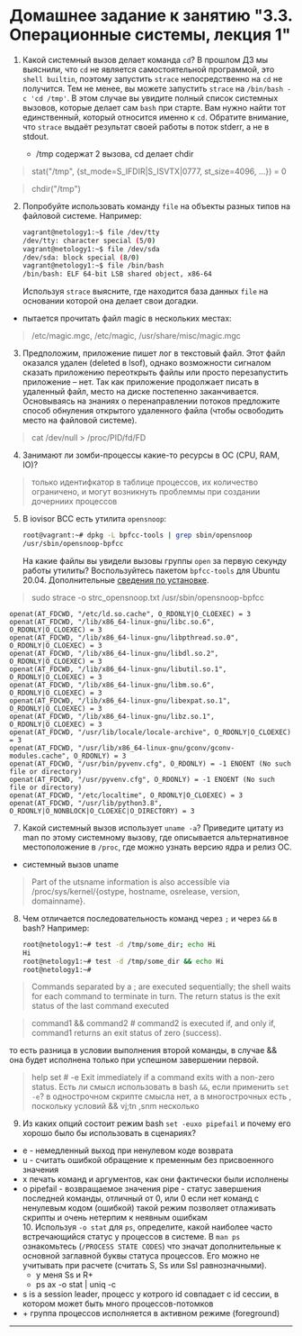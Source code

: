 # Домашнее задание к занятию "3.3. Операционные системы, лекция 1"

1. Какой системный вызов делает команда `cd`? В прошлом ДЗ мы выяснили, что `cd` не является самостоятельной  программой, это `shell builtin`, поэтому запустить `strace` непосредственно на `cd` не получится. Тем не менее, вы можете запустить `strace` на `/bin/bash -c 'cd /tmp'`. В этом случае вы увидите полный список системных вызовов, которые делает сам `bash` при старте. Вам нужно найти тот единственный, который относится именно к `cd`. Обратите внимание, что `strace` выдаёт результат своей работы в поток stderr, а не в stdout.

   - /tmp содержат 2 вызова, cd делает chdir 
> stat("/tmp", {st_mode=S_IFDIR|S_ISVTX|0777, st_size=4096, ...}) = 0

> chdir("/tmp")


2. Попробуйте использовать команду `file` на объекты разных типов на файловой системе. Например:
    ```bash
    vagrant@netology1:~$ file /dev/tty
    /dev/tty: character special (5/0)
    vagrant@netology1:~$ file /dev/sda
    /dev/sda: block special (8/0)
    vagrant@netology1:~$ file /bin/bash
    /bin/bash: ELF 64-bit LSB shared object, x86-64
    ```
    Используя `strace` выясните, где находится база данных `file` на основании которой она делает свои догадки.
  - пытается прочитать файл magic в нескольких местах:
> /etc/magic.mgc, /etc/magic, /usr/share/misc/magic.mgc

  3. Предположим, приложение пишет лог в текстовый файл. Этот файл оказался удален (deleted в lsof), однако возможности сигналом сказать приложению переоткрыть файлы или просто перезапустить приложение – нет. Так как приложение продолжает писать в удаленный файл, место на диске постепенно заканчивается. Основываясь на знаниях о перенаправлении потоков предложите способ обнуления открытого удаленного файла (чтобы освободить место на файловой системе).
> cat /dev/null > /proc/PID/fd/FD
  4. Занимают ли зомби-процессы какие-то ресурсы в ОС (CPU, RAM, IO)?
> только идентифкатор в таблице процессов, их количество ограничено, и могут возникнуть проблеммы при создании дочерниих процессов
  5. В iovisor BCC есть утилита `opensnoop`:
      ```bash
      root@vagrant:~# dpkg -L bpfcc-tools | grep sbin/opensnoop
      /usr/sbin/opensnoop-bpfcc
      ```
      На какие файлы вы увидели вызовы группы `open` за первую секунду работы утилиты? Воспользуйтесь пакетом `bpfcc-tools` для Ubuntu 20.04. Дополнительные [сведения по установке](https://github.com/iovisor/bcc/blob/master/INSTALL.md).
>sudo strace -o strc_opensnoop.txt /usr/sbin/opensnoop-bpfcc
```
openat(AT_FDCWD, "/etc/ld.so.cache", O_RDONLY|O_CLOEXEC) = 3
openat(AT_FDCWD, "/lib/x86_64-linux-gnu/libc.so.6", O_RDONLY|O_CLOEXEC) = 3
openat(AT_FDCWD, "/lib/x86_64-linux-gnu/libpthread.so.0", O_RDONLY|O_CLOEXEC) = 3
openat(AT_FDCWD, "/lib/x86_64-linux-gnu/libdl.so.2", O_RDONLY|O_CLOEXEC) = 3
openat(AT_FDCWD, "/lib/x86_64-linux-gnu/libutil.so.1", O_RDONLY|O_CLOEXEC) = 3
openat(AT_FDCWD, "/lib/x86_64-linux-gnu/libm.so.6", O_RDONLY|O_CLOEXEC) = 3
openat(AT_FDCWD, "/lib/x86_64-linux-gnu/libexpat.so.1", O_RDONLY|O_CLOEXEC) = 3
openat(AT_FDCWD, "/lib/x86_64-linux-gnu/libz.so.1", O_RDONLY|O_CLOEXEC) = 3
openat(AT_FDCWD, "/usr/lib/locale/locale-archive", O_RDONLY|O_CLOEXEC) = 3
openat(AT_FDCWD, "/usr/lib/x86_64-linux-gnu/gconv/gconv-modules.cache", O_RDONLY) = 3
openat(AT_FDCWD, "/usr/bin/pyvenv.cfg", O_RDONLY) = -1 ENOENT (No such file or directory)
openat(AT_FDCWD, "/usr/pyvenv.cfg", O_RDONLY) = -1 ENOENT (No such file or directory)
openat(AT_FDCWD, "/etc/localtime", O_RDONLY|O_CLOEXEC) = 3
openat(AT_FDCWD, "/usr/lib/python3.8", O_RDONLY|O_NONBLOCK|O_CLOEXEC|O_DIRECTORY) = 3
```
  7. Какой системный вызов использует `uname -a`? Приведите цитату из man по этому системному вызову, где описывается альтернативное местоположение в `/proc`, где можно узнать версию ядра и релиз ОС.
* системный вызов uname
>  Part of the utsname information is also accessible via /proc/sys/kernel/{ostype, hostname, osrelease, version, domainname}.

  8. Чем отличается последовательность команд через `;` и через `&&` в bash? Например:
      ```bash
      root@netology1:~# test -d /tmp/some_dir; echo Hi
      Hi
      root@netology1:~# test -d /tmp/some_dir && echo Hi
      root@netology1:~#
      ```

>  Commands separated by a ; are executed sequentially; the shell waits for each        command to terminate in turn.  The return status is the exit status of the last command executed  

> command1 && command2     #  command2 is executed if, and only if, command1 returns an exit status of zero (success).

то есть разница в условии выполнения второй команды, в случае && она будет исполнена только при успешном завершении первой.
 > help set #      -e  Exit immediately if a command exits with a non-zero status.
      Есть ли смысл использовать в bash `&&`, если применить `set -e`?
в однострочном скрипте смысла нет, а в многострочных есть , поскольку условий && vj;tn ,snm несколько 

  9. Из каких опций состоит режим bash `set -euxo pipefail` и почему его хорошо было бы использовать в сценариях?
- e - немедленный выход при ненулевом коде возврата
- u - считать ошибкой обращение к пременным без присвоенного значения
- x печать команд и аргументов, как они фактически были исполнены
- o pipefail - возвращаемое значения pipe - статус завершения последней команды, отличный от 0, или 0 если нет команд с ненулевым кодом (ошибкой)
такой режим позволяет отлаживать скрипты и очень нетерпим к неявным ошибкам  
  10. Используя `-o stat` для `ps`, определите, какой наиболее часто встречающийся статус у процессов в системе. В `man ps` ознакомьтесь (`/PROCESS STATE CODES`) что значат дополнительные к основной заглавной буквы статуса процессов. Его можно не учитывать при расчете (считать S, Ss или Ssl равнозначными).
  - у меня Ss и  R+
  - ps ax -o stat | uniq -c
- s  is a session leader, процесс у котрого id совпадает c id сессии, в котором может быть много процессов-потомков
- \+ группа процессов исполняется в активном режиме (foreground)  


---

